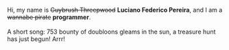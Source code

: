 Hi, my name is ~~Guybrush Threepwood~~ **Luciano Federico Pereira**, and I am a ~~wannabe pirate~~ **programmer**.<br><br>A short song: 753 bounty of doubloons gleams in the sun, a treasure hunt has just begun! Arrr!
